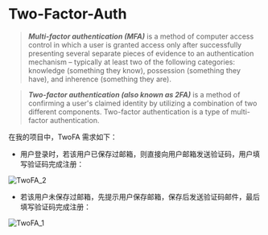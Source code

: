 # Two-Factor-Auth

>***Multi-factor authentication (MFA)*** is a method of computer access control in which a user is granted access only after successfully presenting several separate pieces of evidence to an authentication mechanism – typically at least two of the following categories: knowledge (something they know), possession (something they have), and inherence (something they are).

>***Two-factor authentication (also known as 2FA)*** is a method of confirming a user's claimed identity by utilizing a combination of two different components. Two-factor authentication is a type of multi-factor authentication.


在我的项目中，TwoFA 需求如下：

- 用户登录时，若该用户已保存过邮箱，则直接向用户邮箱发送验证码，用户填写验证码完成注册：

![TwoFA_2](http://oimbmvqt3.bkt.clouddn.com/TWOFA_2.PNG)

- 若该用户未保存过邮箱，先提示用户保存邮箱，保存后发送验证码邮件，最后填写验证码完成注册：

![TwoFA_1](http://oimbmvqt3.bkt.clouddn.com/TWOFA_1.PNG)
